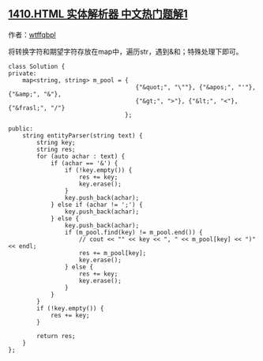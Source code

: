 ## [1410.HTML 实体解析器 中文热门题解1](https://leetcode.cn/problems/html-entity-parser/solutions/100000/c-strstrhan-shu-cha-zhao-zi-chuan-de-qi-shi-wei-zh)

作者：[wtffqbpl](https://leetcode.cn/u/wtffqbpl)

将转换字符和期望字符存放在map中，遍历str，遇到&和；特殊处理下即可。

```
class Solution {
private:    
    map<string, string> m_pool = {
                                    {"&quot;", "\""}, {"&apos;", "'"}, {"&amp;", "&"},
                                    {"&gt;", ">"}, {"&lt;", "<"}, {"&frasl;", "/"}
                                 };
    
public:
    string entityParser(string text) {
        string key;
        string res;
        for (auto achar : text) {
            if (achar == '&') {
                if (!key.empty()) {
                    res += key;
                    key.erase();
                }
                key.push_back(achar);
            } else if (achar != ';') {
                key.push_back(achar);
            } else {
                key.push_back(achar);
                if (m_pool.find(key) != m_pool.end()) {
                    // cout << "" << key << ", " << m_pool[key] << ")" << endl; 
                    res += m_pool[key];
                    key.erase();
                } else {
                    res += key;
                    key.erase();
                }
            }
        }
        if (!key.empty()) {
            res += key;
        }
        
        return res;
    }
};
```
